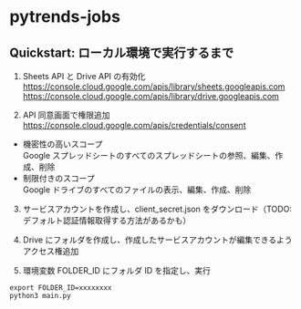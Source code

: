 # pytrends-jobs

## Quickstart: ローカル環境で実行するまで

1. Sheets API と Drive API の有効化  
https://console.cloud.google.com/apis/library/sheets.googleapis.com  
https://console.cloud.google.com/apis/library/drive.googleapis.com

2. API 同意画面で権限追加  
https://console.cloud.google.com/apis/credentials/consent  
* 機密性の高いスコープ  
Google スプレッドシートのすべてのスプレッドシートの参照、編集、作成、削除  
* 制限付きのスコープ  
Google ドライブのすべてのファイルの表示、編集、作成、削除

3. サービスアカウントを作成し、client_secret.json をダウンロード（TODO: デフォルト認証情報取得する方法があるかも）  

4. Drive にフォルダを作成し、作成したサービスアカウントが編集できるようアクセス権追加

5. 環境変数 FOLDER_ID にフォルダ ID を指定し、実行
```
export FOLDER_ID=xxxxxxxx
python3 main.py
```
